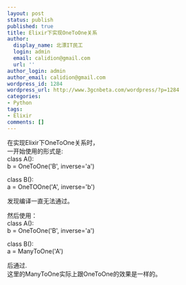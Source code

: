 ```yaml
---
layout: post
status: publish
published: true
title: Elixir下实现OneToOne关系
author:
  display_name: 北漂IT民工
  login: admin
  email: calidion@gmail.com
  url: ''
author_login: admin
author_email: calidion@gmail.com
wordpress_id: 1284
wordpress_url: http://www.3gcnbeta.com/wordpress/?p=1284
categories:
- Python
tags:
- Elixir
comments: []
---
```

<p>在实现Elixir下OneToOne关系时，<br />
一开始使用的形式是:<br />
class A():<br />
  b = OneToOne('B', inverse='a')</p>
<p>class B():<br />
  a = OneTOOne('A', inverse='b')</p>
<p>发现编译一直无法通过。</p>
<p>然后使用：<br />
class A():<br />
  b = OneToOne('B', inverse='a')</p>
<p>class B():<br />
  a = ManyToOne('A')</p>
<p>后通过.<br />
这里的ManyToOne实际上跟OneToOne的效果是一样的。</p>
